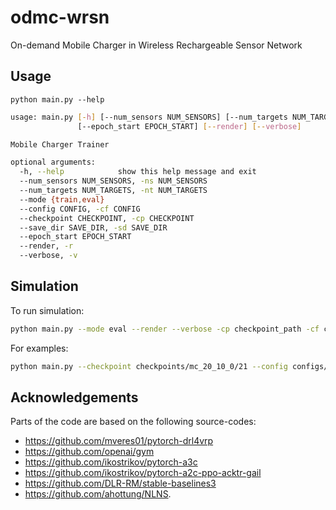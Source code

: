 # odmc-wrsn
On-demand Mobile Charger in Wireless Rechargeable Sensor Network

## Usage

```
python main.py --help
```

```sh
usage: main.py [-h] [--num_sensors NUM_SENSORS] [--num_targets NUM_TARGETS] [--mode {train,eval}] [--config CONFIG] [--checkpoint CHECKPOINT] [--save_dir SAVE_DIR]
               [--epoch_start EPOCH_START] [--render] [--verbose]

Mobile Charger Trainer

optional arguments:
  -h, --help            show this help message and exit
  --num_sensors NUM_SENSORS, -ns NUM_SENSORS
  --num_targets NUM_TARGETS, -nt NUM_TARGETS
  --mode {train,eval}
  --config CONFIG, -cf CONFIG
  --checkpoint CHECKPOINT, -cp CHECKPOINT
  --save_dir SAVE_DIR, -sd SAVE_DIR
  --epoch_start EPOCH_START
  --render, -r
  --verbose, -v
```
## Simulation
To run simulation:

```sh
python main.py --mode eval --render --verbose -cp checkpoint_path -cf config_path
```
For examples:

```sh
python main.py --checkpoint checkpoints/mc_20_10_0/21 --config configs/mc_20_10_0.yml --mode eval --render --verbose
```

## Acknowledgements

Parts of the code are based on the following source-codes:

* https://github.com/mveres01/pytorch-drl4vrp
* https://github.com/openai/gym
* https://github.com/ikostrikov/pytorch-a3c
* https://github.com/ikostrikov/pytorch-a2c-ppo-acktr-gail 
* https://github.com/DLR-RM/stable-baselines3
* https://github.com/ahottung/NLNS.
